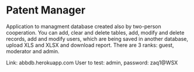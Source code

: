 <h1>Patent Manager</h1>
Application to managment database created also by two-person cooperation. You can add, clear and delete tables, add, modify and delete records, add and modify users, which are being saved in another database, upload XLS and XLSX and download report. There are 3 ranks: guest, moderator and admin.

Link: abbdb.herokuapp.com
User to test: admin, password: zaq1@WSX
